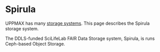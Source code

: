 # Spirula

UPPMAX has many [storage systems](../../cluster_guides/uppmax_storage_system.md).
This page describes the Spirula storage system.

The DDLS-funded SciLifeLab FAIR Data Storage system, Spirula,
is runs Ceph-based Object Storage.
